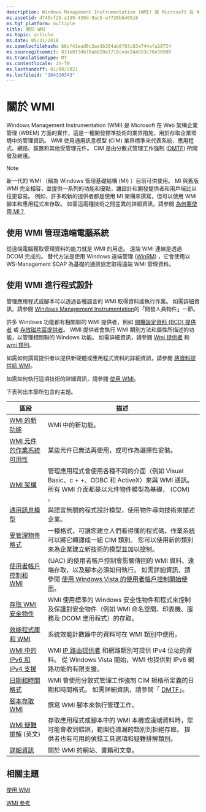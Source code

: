 ```yaml
---
description: Windows Management Instrumentation (WMI) 是 Microsoft 在 Web 架構企業管理 (WBEM) 方面的實作，這是一種開發標準技術的業界措施，用於存取企業環境中的管理資訊。
ms.assetid: d745cf25-a139-439d-9ac5-e7720b640516
ms.tgt_platform: multiple
title: 關於 WMI
ms.topic: article
ms.date: 05/31/2018
ms.openlocfilehash: b6cf42ead6c3ae1b364ab8f83c83a744afa28734
ms.sourcegitcommit: 831e8f3db78ab820e1710cede244553c70e50500
ms.translationtype: MT
ms.contentlocale: zh-TW
ms.lasthandoff: 01/08/2021
ms.locfileid: "104320343"
---
```

# <a name="about-wmi"></a>關於 WMI

Windows Management Instrumentation (WMI) 是 Microsoft 在 Web 架構企業管理 (WBEM) 方面的實作，這是一種開發標準技術的業界措施，用於存取企業環境中的管理資訊。 WMI 使用通用訊息模型 (CIM) 業界標準來代表系統、應用程式、網路、裝置和其他受管理元件。 CIM 是由分散式管理工作強制 ([DMTF](https://www.dmtf.org/standards/wsman)) 所開發及維護。

> [!Note]  
> 新一代的 WMI （稱為 Windows 管理基礎結構 (MI) ）目前可供使用。 MI 與舊版 WMI 完全相容，並提供一系列的功能和優點，讓設計和開發提供者和用戶端比以往更容易。 例如，許多較新的提供者都是使用 MI 架構來撰寫，但可以使用 WMI 腳本和應用程式來存取。 如需這兩種技術之間差異的詳細資訊，請參閱 [為何要使用 MI？](/previous-versions/windows/desktop/wmi_v2/why-use-mi-)

 

## <a name="managing-remote-computer-systems-with-wmi"></a>使用 WMI 管理遠端電腦系統

從遠端電腦獲取管理資料的能力就是 WMI 的用途。 遠端 WMI 連線是透過 DCOM 完成的。 替代方法是使用 Windows 遠端管理 ([WinRM](/windows/desktop/WinRM/portal)) ，它會使用以 WS-Management SOAP 為基礎的通訊協定取得遠端 WMI 管理資料。

## <a name="programming-with-wmi"></a>使用 WMI 進行程式設計

管理應用程式或腳本可以透過各種語言的 WMI 取得資料或執行作業。 如需詳細資訊，請參閱 [Windows Management Instrumentation](wmi-start-page.md)的「開發人員物件」一節。

許多 Windows 功能都有相關聯的 WMI 提供者，例如 [開機設定資料 (BCD) 提供者](/previous-versions/windows/desktop/bcd/boot-configuration-data-portal) 或 [存放磁片區提供者](/previous-versions/windows/desktop/vdswmi/storage-volume-provider)。 WMI 提供者會執行 WMI 類別方法和屬性所描述的功能，以管理相關聯的 Windows 功能。 如需詳細資訊，請參閱 [Wmi 提供者](wmi-providers.md) 和 [wmi 類別](wmi-classes.md)。

如需如何撰寫提供者以提供新硬體或應用程式資料的詳細資訊，請參閱 [將資料提供給 WMI](providing-data-to-wmi.md)。

如需如何執行這項技術的詳細資訊，請參閱 [使用 WMI](using-wmi.md)。

下表列出本節所包含的主題。



| 區段                                                                                                | 描述                                                                                                                                                                                                                                       |
|--------------------------------------------------------------------------------------------------------|---------------------------------------------------------------------------------------------------------------------------------------------------------------------------------------------------------------------------------------------------|
| [WMI 的新功能](what-s-new-in-wmi.md)                                                             | WMI 中的新功能。                                                                                                                                                                                                                              |
| [WMI 元件的作業系統可用性](operating-system-availability-of-wmi-components.md) | 某些元件已無法再使用，或可作為選擇性安裝。                                                                                                                                                             |
| [WMI 架構](wmi-architecture.md)                                                               | 管理應用程式會使用各種不同的介面（例如 Visual Basic、c + +、ODBC 和 ActiveX）來與 WMI 通訊。 所有 WMI 介面都是以元件物件模型為基礎， (COM) 。                                              |
| [通用訊息模型](common-information-model.md)                                               | 與語言無關的程式設計模型，使用物件導向技術來描述企業。                                                                                                                                          |
| [受管理物件格式](managed-object-format--mof-.md)                                               | 一種格式，可讓您建立人們看得懂的程式碼，作業系統可以將它轉譯成一組 CIM 類別。 您可以使用新的類別來為企業建立新技術的模型並加以控制。                                 |
| [使用者帳戶控制和 WMI](user-account-control-and-wmi.md)                                       |  (UAC) 的使用者帳戶控制會影響傳回的 WMI 資料、遠端存取，以及腳本必須如何執行。 如需詳細資訊，請參閱 [使用 Windows Vista 的使用者帳戶控制開始使用](https://support.microsoft.com/help/922708/how-to-use-user-account-control-uac-in-windows-vista)。 |
| [存取 WMI 安全物件](access-to-wmi-securable-objects.md)                                 | WMI 使用標準的 Windows 安全性物件和程式來控制及保護對安全物件（例如 WMI 命名空間、印表機、服務及 DCOM 應用程式）的存取。                                                                      |
| [效能程式庫和 WMI](performance-libraries-and-wmi.md)                                     | 系統效能計數器中的資料可在 WMI 類別中使用。                                                                                                                                                                            |
| [WMI 中的 IPv6 和 IPv4 支援](ipv6-and-ipv4-support-in-wmi.md)                                       | WMI [IP 路由提供者](/previous-versions/windows/desktop/wmiiprouteprov/ip-route-provider) 和網路類別可提供 IPv4 位址的資料。 從 Windows Vista 開始，WMI 也提供對 IPv6 網路功能的有限支援。                                       |
| [日期和時間格式](date-and-time-format.md)                                                       | WMI 會使用分散式管理工作強制 CIM 規格所定義的日期和時間格式。 如需詳細資訊，請參閱「 [DMTF](https://www.dmtf.org/)」。                                                          |
| [腳本存取 WMI](scripting-access-to-wmi.md)                                                 | 撰寫 WMI 腳本來執行管理工作。                                                                                                                                                                                                    |
| [WMI 疑難排解](wmi-troubleshooting.md) \(英文\)                                                         | 存取應用程式或腳本中的 WMI 本機或遠端資料時，您可能會收到錯誤，範圍從遺漏的類別到拒絕存取。 提供者也有可用的偵錯工具選項和疑難排解類別。                           |
| [詳細資訊](further-information.md)                                                         | 關於 WMI 的網站、書籍和文章。                                                                                                                                                                                                          |



 

## <a name="related-topics"></a>相關主題

<dl> <dt>

[使用 WMI](using-wmi.md)
</dt> <dt>

[WMI 參考](wmi-reference.md)
</dt> </dl>

 

 
